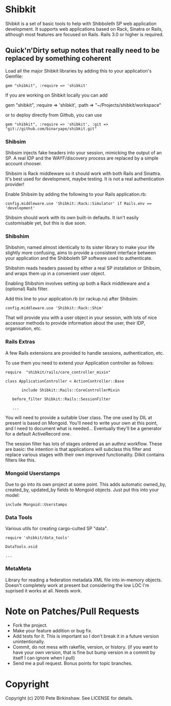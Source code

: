 Shibkit
=======


Shibkit is a set of basic tools to help with Shibboleth SP web application development. It supports web applications based on Rack, Sinatra or Rails, although most features are focused on Rails. Rails 3.0 or higher is required.

Quick'n'Dirty setup notes that really need to be replaced by something coherent
-------------------------------------------------------------------------------

Load all the major Shibkit libraries by adding this to your application's Gemfile:

    gem "shibkit", :require => 'shibkit'

If you are working on Shibkit locally you can add 

   gem "shibkit", :require => 'shibkit', :path => "~/Projects/shibkit/workspace"

or to deploy directly from Github, you can use 

    gem "shibkit", :require => 'shibkit', :git => "git://github.com/binaryape/shibkit.git"

### Shibsim

Shibsim injects fake headers into your session, mimicking the output of an SP.
A real IDP and the WAYF/discovery process are replaced by a simple account chooser.

Shibsim is Rack middleware so it should work with both Rails and Sinattra. It's best
used for development, maybe testing. It is not a real authentication provider!

Enable Shibsim by adding the following to your Rails application.rb:

    config.middleware.use 'Shibkit::Rack::Simulator' if Rails.env == 'development'

Shibsim should work with its own built-in defaults. It isn't easily customisable yet, but this is due soon.

### Shibshim

Shibshim, named almost identically to its sister library to make your life slightly more confusing, aims to provide a consistent interface between your application and the Shibboleth SP software used to authenticate.

Shibshim reads headers passed by either a real SP installation or Shibsim, and wraps them up in a convenient user object.

Enabling Shibshim involves setting up both a Rack middleware and a (optional) Rails filter.

Add this line to your application.rb (or rackup.ru) after Shibsim:

    config.middleware.use 'Shibkit::Rack::Shim'

That will provide you with a user object in your session, with lots of nice accessor methods to provide information about the user, their IDP, organisation, etc.

### Rails Extras

A few Rails extensions are provided to handle sessions, authentication, etc.

To use them you need to extend your Application controller as follows:

    require  "shibkit/rails/core_controller_mixin"

    class ApplicationController < ActionController::Base

		   include Shibkit::Rails::CoreControllerMixin

       before_filter Shibkit::Rails::SessionFilter

       ...

You will need to provide a suitable User class. The one used by DIL at present is based on Mongoid. You'll need to write your own at this point, and I need to document what is needed... Eventually they'll be a generator for a default ActiveRecord one.

The session filter has lots of stages ordered as an authnz workflow. These are basic: the intention is that applications will subclass this filter and replace various stages with their own improved functionality. Dilkit contains filters like this.

### Mongoid Userstamps

Due to go into its own project at some point. This adds automatic owned_by, created_by, updated_by fields to Mongoid objects. Just put this into your model:

    include Mongoid::Userstamps

### Data Tools

Various utils for creating cargo-culted SP "data". 

    require 'shibkit/data_tools'

    DataTools.xsid

    ...

### MetaMeta

Library for reading a federation metadata XML file into in-memory objects. Doesn't completely work at present but considering the low LOC I'm suprised it works at all. Needs work.



Note on Patches/Pull Requests
=============================
 
* Fork the project.
* Make your feature addition or bug fix.
* Add tests for it. This is important so I don't break it in a
  future version unintentionally.
* Commit, do not mess with rakefile, version, or history.
  (if you want to have your own version, that is fine but bump version in a commit by itself I can ignore when I pull)
* Send me a pull request. Bonus points for topic branches.

Copyright
=========
Copyright (c) 2010 Pete Birkinshaw. See LICENSE for details.
